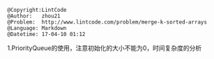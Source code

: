 ```
@Copyright:LintCode
@Author:   zhou21
@Problem:  http://www.lintcode.com/problem/merge-k-sorted-arrays
@Language: Markdown
@Datetime: 17-04-10 01:12
```

1.PriorityQueue的使用，注意初始化的大小不能为0，时间复杂度的分析